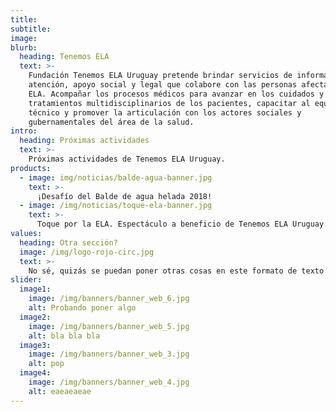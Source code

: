 ```yaml
---
title:
subtitle:
image: 
blurb:
  heading: Tenemos ELA
  text: >-
    Fundación Tenemos ELA Uruguay pretende brindar servicios de información,
    atención, apoyo social y legal que colabore con las personas afectadas con
    ELA. Acompañar los procesos médicos para avanzar en los cuidados y
    tratamientos multidisciplinarios de los pacientes, capacitar al equipo
    técnico y promover la articulación con los actores sociales y
    gubernamentales del área de la salud.
intro:
  heading: Próximas actividades
  text: >-
    Próximas actividades de Tenemos ELA Uruguay.
products:
  - image: img/noticias/balde-agua-banner.jpg
    text: >-
      ¡Desafío del Balde de agua helada 2018!
  - image: /img/noticias/toque-ela-banner.jpg
    text: >-
      Toque por la ELA. Espectáculo a beneficio de Tenemos ELA Uruguay.
values:
  heading: Otra sección?
  image: /img/logo-rojo-circ.jpg
  text: >-
    No sé, quizás se puedan poner otras cosas en este formato de texto de un lado e imagen del otro...
slider:
  image1:
    image: /img/banners/banner_web_6.jpg
    alt: Probando poner algo
  image2:
    image: /img/banners/banner_web_5.jpg
    alt: bla bla bla
  image3:
    image: /img/banners/banner_web_3.jpg
    alt: pop
  image4:
    image: /img/banners/banner_web_4.jpg
    alt: eaeaeaeae
---
```

